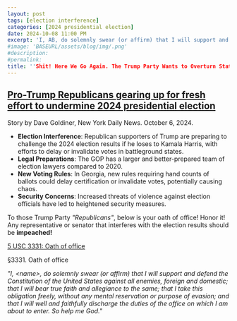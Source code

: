 ```yaml
---
layout: post
tags: [election interference]
categories: [2024 presidential election]
date: 2024-10-08 11:00 PM
excerpt: 'I, AB, do solemnly swear (or affirm) that I will support and defend the Constitution of the United States against all enemies, foreign and domestic; that I will bear true faith and allegiance to the same; that I take this obligation freely, without any mental reservation or purpose of evasion; and that I will well and faithfully discharge the duties of the office on which I am about to enter. So help me God.'
#image: 'BASEURL/assets/blog/img/.png'
#description:
#permalink:
title: ''Shit! Here We Go Again. The Trump Party Wants to Overturn States Election Results'
---
```



## [Pro-Trump Republicans gearing up for fresh effort to undermine 2024 presidential election](https://www.nydailynews.com/2024/10/06/pro-trump-republicans-gearing-up-for-fresh-effort-to-undermine-2024-presidential-election/)

Story by Dave Goldiner, New York Daily News. October 6, 2024.

- **Election Interference**: Republican supporters of Trump are preparing to challenge the 2024 election results if he loses to Kamala Harris, with efforts to delay or invalidate votes in battleground states.
- **Legal Preparations**: The GOP has a larger and better-prepared team of election lawyers compared to 2020.
- **New Voting Rules**: In Georgia, new rules requiring hand counts of ballots could delay certification or invalidate votes, potentially causing chaos.
- **Security Concerns**: Increased threats of violence against election officials have led to heightened security measures.

To those Trump Party *"Republicans"*, below is your oath of office! Honor it! Any representative or senator that interferes with the election results should be **impeached!**

[5 USC 3331: Oath of office](https://uscode.house.gov/view.xhtml?req=(title:5%20section:3331%20edition:prelim))

§3331. Oath of office

*"I, \<name\>, do solemnly swear (or affirm) that I will support and defend the Constitution of the United States against all enemies, foreign and domestic; that I will bear true faith and allegiance to the same; that I take this obligation freely, without any mental reservation or purpose of evasion; and that I will well and faithfully discharge the duties of the office on which I am about to enter. So help me God."*
